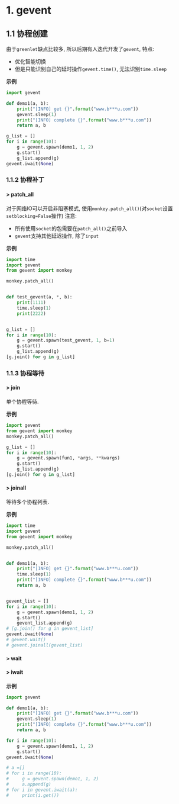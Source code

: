# 1. gevent

## 1.1 协程创建

由于`greenlet`缺点比较多, 所以后期有人迭代开发了`gevent`, 特点:

* 优化智能切换
* 但是只能识别自己的延时操作`gevent.time()`, 无法识别`time.sleep`

**示例**

```python
import gevent

def demo1(a, b):
    print("[INFO] get {}".format("www.b***u.com"))
    gevent.sleep(1)
    print("[INFO] complete {}".format("www.b***u.com"))
    return a, b

g_list = []
for i in range(10):
    g = gevent.spawn(demo1, 1, 2)
    g.start()
    g_list.append(g)
gevent.iwait(None)
```

### 1.1.2 协程补丁

#### > patch_all

对于网络IO可以开启非阻塞模式, 使用`monkey.patch_all()`(对`socket`设置`setblocking=False`操作) 
注意:

- 所有使用`socket`的包需要在`patch_all()`之前导入
- `gevent`支持其他延迟操作, 除了`input`

**示例**

```python
import time
import gevent
from gevent import monkey

monkey.patch_all()


def test_gevent(a, *, b):
    print(1111)
    time.sleep(1)
    print(2222)


g_list = []
for i in range(10):
    g = gevent.spawn(test_gevent, 1, b=1)
    g.start()
    g_list.append(g)
[g.join() for g in g_list]
```

### 1.1.3 协程等待

#### > join

单个协程等待.

**示例**

```python
import gevent
from gevent import monkey
monkey.patch_all()

g_list = []
for i in range(10):
    g = gevent.spawn(fun1, *args, **kwargs)
    g.start()
    g_list.append(g)
[g.join() for g in g_list]
```

#### > joinall

等待多个协程列表.

**示例**

```python
import time
import gevent
from gevent import monkey

monkey.patch_all()


def demo1(a, b):
    print("[INFO] get {}".format("www.b***u.com"))
    time.sleep(1)
    print("[INFO] complete {}".format("www.b***u.com"))
    return a, b


gevent_list = []
for i in range(10):
    g = gevent.spawn(demo1, 1, 2)
    g.start()
    gevent_list.append(g)
# [g.join() for g in gevent_list]
gevent.iwait(None)
# gevent.wait()
# gevent.joinall(gevent_list)
```

#### > wait

#### > iwait

**示例**

```python
import gevent

def demo1(a, b):
    print("[INFO] get {}".format("www.b***u.com"))
    gevent.sleep(1)
    print("[INFO] complete {}".format("www.b***u.com"))
    return a, b

for i in range(10):
    g = gevent.spawn(demo1, 1, 2)
    g.start()
gevent.iwait(None)

# a =[]
# for i in range(10):
#     g = gevent.spawn(demo1, 1, 2)
#     a.append(g)
# for i in gevent.iwait(a):
#     print(i.get())
```

